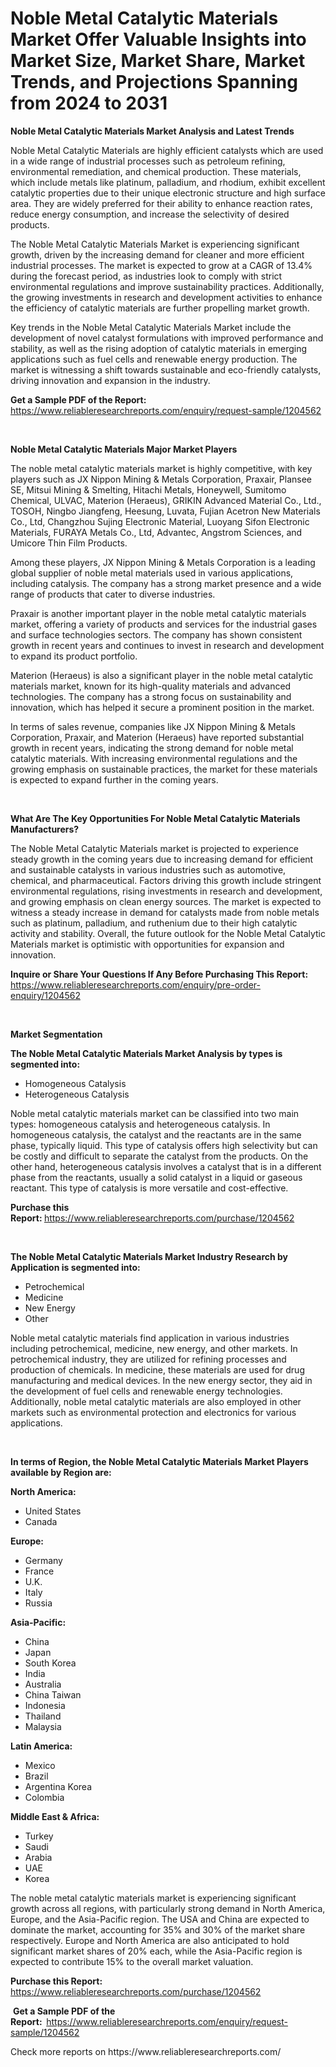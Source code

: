 <p><h1>Noble Metal Catalytic Materials Market Offer Valuable Insights into Market Size, Market Share, Market Trends, and Projections Spanning from 2024 to 2031</h1></p><p><strong>Noble Metal Catalytic Materials Market Analysis and Latest Trends</strong></p>
<p><p>Noble Metal Catalytic Materials are highly efficient catalysts which are used in a wide range of industrial processes such as petroleum refining, environmental remediation, and chemical production. These materials, which include metals like platinum, palladium, and rhodium, exhibit excellent catalytic properties due to their unique electronic structure and high surface area. They are widely preferred for their ability to enhance reaction rates, reduce energy consumption, and increase the selectivity of desired products.</p><p>The Noble Metal Catalytic Materials Market is experiencing significant growth, driven by the increasing demand for cleaner and more efficient industrial processes. The market is expected to grow at a CAGR of 13.4% during the forecast period, as industries look to comply with strict environmental regulations and improve sustainability practices. Additionally, the growing investments in research and development activities to enhance the efficiency of catalytic materials are further propelling market growth.</p><p>Key trends in the Noble Metal Catalytic Materials Market include the development of novel catalyst formulations with improved performance and stability, as well as the rising adoption of catalytic materials in emerging applications such as fuel cells and renewable energy production. The market is witnessing a shift towards sustainable and eco-friendly catalysts, driving innovation and expansion in the industry.</p></p>
<p><strong>Get a Sample PDF of the Report:&nbsp;</strong> <a href="https://www.reliableresearchreports.com/enquiry/request-sample/1204562">https://www.reliableresearchreports.com/enquiry/request-sample/1204562</a></p>
<p>&nbsp;</p>
<p><strong>Noble Metal Catalytic Materials Major Market Players</strong></p>
<p><p>The noble metal catalytic materials market is highly competitive, with key players such as JX Nippon Mining & Metals Corporation, Praxair, Plansee SE, Mitsui Mining & Smelting, Hitachi Metals, Honeywell, Sumitomo Chemical, ULVAC, Materion (Heraeus), GRIKIN Advanced Material Co., Ltd., TOSOH, Ningbo Jiangfeng, Heesung, Luvata, Fujian Acetron New Materials Co., Ltd, Changzhou Sujing Electronic Material, Luoyang Sifon Electronic Materials, FURAYA Metals Co., Ltd, Advantec, Angstrom Sciences, and Umicore Thin Film Products.</p><p>Among these players, JX Nippon Mining & Metals Corporation is a leading global supplier of noble metal materials used in various applications, including catalysis. The company has a strong market presence and a wide range of products that cater to diverse industries.</p><p>Praxair is another important player in the noble metal catalytic materials market, offering a variety of products and services for the industrial gases and surface technologies sectors. The company has shown consistent growth in recent years and continues to invest in research and development to expand its product portfolio.</p><p>Materion (Heraeus) is also a significant player in the noble metal catalytic materials market, known for its high-quality materials and advanced technologies. The company has a strong focus on sustainability and innovation, which has helped it secure a prominent position in the market.</p><p>In terms of sales revenue, companies like JX Nippon Mining & Metals Corporation, Praxair, and Materion (Heraeus) have reported substantial growth in recent years, indicating the strong demand for noble metal catalytic materials. With increasing environmental regulations and the growing emphasis on sustainable practices, the market for these materials is expected to expand further in the coming years.</p></p>
<p>&nbsp;</p>
<p><strong>What Are The Key Opportunities For Noble Metal Catalytic Materials Manufacturers?</strong></p>
<p><p>The Noble Metal Catalytic Materials market is projected to experience steady growth in the coming years due to increasing demand for efficient and sustainable catalysts in various industries such as automotive, chemical, and pharmaceutical. Factors driving this growth include stringent environmental regulations, rising investments in research and development, and growing emphasis on clean energy sources. The market is expected to witness a steady increase in demand for catalysts made from noble metals such as platinum, palladium, and ruthenium due to their high catalytic activity and stability. Overall, the future outlook for the Noble Metal Catalytic Materials market is optimistic with opportunities for expansion and innovation.</p></p>
<p><strong>Inquire or Share Your Questions If Any Before Purchasing This Report:</strong> <a href="https://www.reliableresearchreports.com/enquiry/pre-order-enquiry/1204562">https://www.reliableresearchreports.com/enquiry/pre-order-enquiry/1204562</a></p>
<p>&nbsp;</p>
<p><strong>Market Segmentation</strong></p>
<p><strong>The Noble Metal Catalytic Materials Market Analysis by types is segmented into:</strong></p>
<p><ul><li>Homogeneous Catalysis</li><li>Heterogeneous Catalysis</li></ul></p>
<p><p>Noble metal catalytic materials market can be classified into two main types: homogeneous catalysis and heterogeneous catalysis. In homogeneous catalysis, the catalyst and the reactants are in the same phase, typically liquid. This type of catalysis offers high selectivity but can be costly and difficult to separate the catalyst from the products. On the other hand, heterogeneous catalysis involves a catalyst that is in a different phase from the reactants, usually a solid catalyst in a liquid or gaseous reactant. This type of catalysis is more versatile and cost-effective.</p></p>
<p><strong>Purchase this Report:&nbsp;</strong><a href="https://www.reliableresearchreports.com/purchase/1204562">https://www.reliableresearchreports.com/purchase/1204562</a></p>
<p>&nbsp;</p>
<p><strong>The Noble Metal Catalytic Materials Market Industry Research by Application is segmented into:</strong></p>
<p><ul><li>Petrochemical</li><li>Medicine</li><li>New Energy</li><li>Other</li></ul></p>
<p><p>Noble metal catalytic materials find application in various industries including petrochemical, medicine, new energy, and other markets. In petrochemical industry, they are utilized for refining processes and production of chemicals. In medicine, these materials are used for drug manufacturing and medical devices. In the new energy sector, they aid in the development of fuel cells and renewable energy technologies. Additionally, noble metal catalytic materials are also employed in other markets such as environmental protection and electronics for various applications.</p></p>
<p>&nbsp;</p>
<p><strong>In terms of Region, the Noble Metal Catalytic Materials Market Players available by Region are:</strong></p>
<p>
    <p> <strong> North America: </strong>
        <ul>
            <li>United States</li>
            <li>Canada</li>
        </ul>
        </p> 
    <p> <strong> Europe: </strong>
        <ul>
            <li>Germany</li>
            <li>France</li>
            <li>U.K.</li>
            <li>Italy</li>
            <li>Russia</li>
        </ul>
        </p> 
    <p> <strong> Asia-Pacific: </strong>
        <ul>
            <li>China</li>
            <li>Japan</li>
            <li>South Korea</li>
            <li>India</li>
            <li>Australia</li>
            <li>China Taiwan</li>
            <li>Indonesia</li>
            <li>Thailand</li>
            <li>Malaysia</li>
        </ul>
        </p> 
    <p> <strong> Latin America: </strong>
        <ul>
            <li>Mexico</li>
            <li>Brazil</li>
            <li>Argentina Korea</li>
            <li>Colombia</li>
        </ul>
        </p> 
    <p> <strong> Middle East & Africa: </strong>
        <ul>
            <li>Turkey</li>
            <li>Saudi</li>
            <li>Arabia</li>
            <li>UAE</li>
            <li>Korea</li>
        </ul>
    </p>
    </p>
<p><p>The noble metal catalytic materials market is experiencing significant growth across all regions, with particularly strong demand in North America, Europe, and the Asia-Pacific region. The USA and China are expected to dominate the market, accounting for 35% and 30% of the market share respectively. Europe and North America are also anticipated to hold significant market shares of 20% each, while the Asia-Pacific region is expected to contribute 15% to the overall market valuation.</p></p>
<p><strong>Purchase this Report: </strong><a href="https://www.reliableresearchreports.com/purchase/1204562">https://www.reliableresearchreports.com/purchase/1204562</a></p>
<p>&nbsp;<strong>Get a Sample PDF of the Report:&nbsp;&nbsp;</strong><a href="https://www.reliableresearchreports.com/enquiry/request-sample/1204562">https://www.reliableresearchreports.com/enquiry/request-sample/1204562</a></p>
<p><strong></strong></p>
<p>Check more reports on https://www.reliableresearchreports.com/</p>